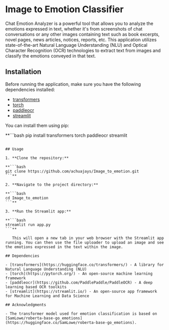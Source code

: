 # Image to Emotion Classifier


Chat Emotion Analyzer is a powerful tool that allows you to analyze the emotions expressed in text, whether it's from screenshots of chat conversations or any other images containing text such as book excerpts, novel pages, news articles, notices, reports, etc. This application utilizes state-of-the-art Natural Language Understanding (NLU) and Optical Character Recognition (OCR) technologies to extract text from images and classify the emotions conveyed in that text.



## Installation

Before running the application, make sure you have the following dependencies installed:

- [transformers](https://huggingface.co/transformers/)
- [torch](https://pytorch.org/)
- [paddleocr](https://github.com/PaddlePaddle/PaddleOCR)
- [streamlit](https://streamlit.io/)

You can install them using pip:

**```bash
pip install transformers torch paddleocr streamlit
```**

## Usage

1. **Clone the repository:**

**```bash
git clone https://github.com/achuajays/Image_to_emotion.git
```**

2. **Navigate to the project directory:**

**```bash
cd Image_to_emotion
```**

3. **Run the Streamlit app:**

**```bash
streamlit run app.py
```**

   This will open a new tab in your web browser with the Streamlit app running. You can then use the file uploader to upload an image and see the emotions expressed in the text within the image.

## Dependencies

- [transformers](https://huggingface.co/transformers/) - A library for Natural Language Understanding (NLU)
- [torch](https://pytorch.org/) - An open-source machine learning framework
- [paddleocr](https://github.com/PaddlePaddle/PaddleOCR) - A deep learning based OCR toolkits
- [streamlit](https://streamlit.io/) - An open-source app framework for Machine Learning and Data Science

## Acknowledgments

- The transformer model used for emotion classification is based on [SamLowe/roberta-base-go_emotions](https://huggingface.co/SamLowe/roberta-base-go_emotions).